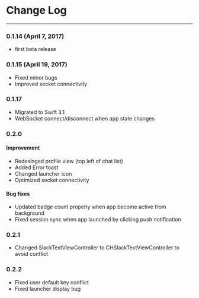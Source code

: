 # Change Log
----
### 0.1.14 (April 7, 2017)
* first beta release

### 0.1.15 (April 19, 2017)
* Fixed minor bugs
* Improved socket connectivity

### 0.1.17
* Migrated to Swift 3.1
* WebSocket connect/disconnect when app state changes 

### 0.2.0
#### Improvement
* Redesinged profile view (top left of chat list)
* Added Error toast 
* Changed launcher icon 
* Optimized socket connectivity 

#### Bug fixes
* Updated badge count properly when app become active from background
* Fixed session sync when app launched by clicking push notification

### 0.2.1
* Changed SlackTextViewController to CHSlackTextViewController to avoid conflict

### 0.2.2
* Fixed user default key conflict
* Fixed launcher display bug
